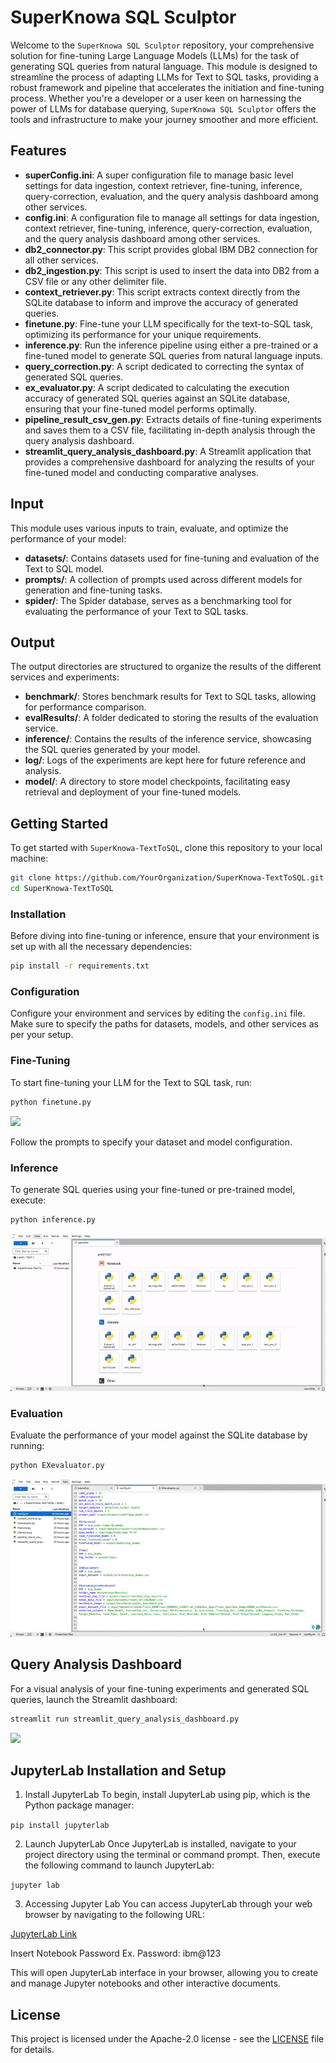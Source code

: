 # SuperKnowa SQL Sculptor

Welcome to the `SuperKnowa SQL Sculptor` repository, your comprehensive solution for fine-tuning Large Language Models (LLMs) for the task of generating SQL queries from natural language. This module is designed to streamline the process of adapting LLMs for Text to SQL tasks, providing a robust framework and pipeline that accelerates the initiation and fine-tuning process. Whether you're a developer or a user keen on harnessing the power of LLMs for database querying, `SuperKnowa SQL Sculptor` offers the tools and infrastructure to make your journey smoother and more efficient.

## Features

- **superConfig.ini**: A super configuration file to manage basic level settings for data ingestion, context retriever, fine-tuning, inference, query-correction, evaluation, and the query analysis dashboard among other services.
- **config.ini**: A configuration file to manage all settings for data ingestion, context retriever, fine-tuning, inference, query-correction, evaluation, and the query analysis dashboard among other services.
- **db2_connector.py**: This script provides global IBM DB2 connection for all other services.
- **db2_ingestion.py**: This script is used to insert the data into DB2 from a CSV file or any other delimiter file.
- **context_retriever.py**: This script extracts context directly from the SQLite database to inform and improve the accuracy of generated queries.
- **finetune.py**: Fine-tune your LLM specifically for the text-to-SQL task, optimizing its performance for your unique requirements.
- **inference.py**: Run the inference pipeline using either a pre-trained or a fine-tuned model to generate SQL queries from natural language inputs.
- **query_correction.py**: A script dedicated to correcting the syntax of generated SQL queries.
- **ex_evaluator.py**: A script dedicated to calculating the execution accuracy of generated SQL queries against an SQLite database, ensuring that your fine-tuned model performs optimally.
- **pipeline_result_csv_gen.py**: Extracts details of fine-tuning experiments and saves them to a CSV file, facilitating in-depth analysis through the query analysis dashboard.
- **streamlit_query_analysis_dashboard.py**: A Streamlit application that provides a comprehensive dashboard for analyzing the results of your fine-tuned model and conducting comparative analyses.

## Input

This module uses various inputs to train, evaluate, and optimize the performance of your model:

- **datasets/**: Contains datasets used for fine-tuning and evaluation of the Text to SQL model.
- **prompts/**: A collection of prompts used across different models for generation and fine-tuning tasks.
- **spider/**: The Spider database, serves as a benchmarking tool for evaluating the performance of your Text to SQL tasks.

## Output

The output directories are structured to organize the results of the different services and experiments:

- **benchmark/**: Stores benchmark results for Text to SQL tasks, allowing for performance comparison.
- **evalResults/**: A folder dedicated to storing the results of the evaluation service.
- **inference/**: Contains the results of the inference service, showcasing the SQL queries generated by your model.
- **log/**: Logs of the experiments are kept here for future reference and analysis.
- **model/**: A directory to store model checkpoints, facilitating easy retrieval and deployment of your fine-tuned models.

## Getting Started

To get started with `SuperKnowa-TextToSQL`, clone this repository to your local machine:

```bash
git clone https://github.com/YourOrganization/SuperKnowa-TextToSQL.git
cd SuperKnowa-TextToSQL
```

### Installation

Before diving into fine-tuning or inference, ensure that your environment is set up with all the necessary dependencies:

```bash
pip install -r requirements.txt
```

### Configuration

Configure your environment and services by editing the `config.ini` file. Make sure to specify the paths for datasets, models, and other services as per your setup.

### Fine-Tuning

To start fine-tuning your LLM for the Text to SQL task, run:

```bash
python finetune.py
```
<img src= "image/fine_tune.gif">

Follow the prompts to specify your dataset and model configuration.

### Inference

To generate SQL queries using your fine-tuned or pre-trained model, execute:

```bash
python inference.py
```
<img src= "image/Inference.gif">

### Evaluation

Evaluate the performance of your model against the SQLite database by running:

```bash
python EXevaluator.py
```
<img src= "image/evalution.gif">

## Query Analysis Dashboard

For a visual analysis of your fine-tuning experiments and generated SQL queries, launch the Streamlit dashboard:

```bash
streamlit run streamlit_query_analysis_dashboard.py
```

<img src= "image/Dashboard.gif">

## JupyterLab Installation and Setup 

1. Install JupyterLab
To begin, install JupyterLab using pip, which is the Python package manager:

`pip install jupyterlab`

2. Launch JupyterLab
Once JupyterLab is installed, navigate to your project directory using the terminal or command prompt. Then, execute the following command to launch JupyterLab:

```jupyter lab ```

3. Accessing Jupyter Lab
You can access JupyterLab through your web browser by navigating to the following URL:

[JupyterLab Link](http://localhost:5005/lab)

Insert Notebook Password
Ex. Password: ibm@123

This will open JupyterLab interface in your browser, allowing you to create and manage Jupyter notebooks and other interactive documents.


## License

This project is licensed under the Apache-2.0 license - see the [LICENSE](LICENSE) file for details.
